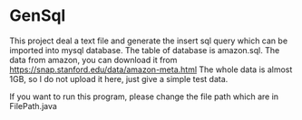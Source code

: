 # GenSql
This project deal a text file and generate the insert sql query which can be imported into mysql database. The table of database is amazon.sql. 
The data from amazon, you can download it from https://snap.stanford.edu/data/amazon-meta.html
The whole data is almost 1GB, so I do not upload it here, just give a simple test data.

If you want to run this program, please change the file path which are in FilePath.java
